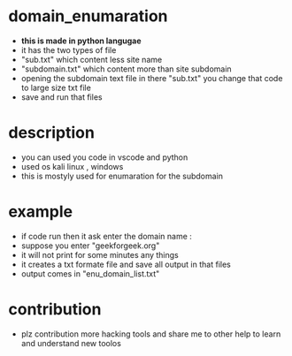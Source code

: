 # domain_enumaration
  - **this is made in python langugae**
  - it has the two types of file 
  - "sub.txt" which content less site name 
  - "subdomain.txt" which content more than  site subdomain
  -  opening the subdomain text file in there "sub.txt" you change that code to large size txt file 
  -  save and run that files
# description
 - you can used you code in vscode and python 
 - used os kali linux , windows
 - this is mostyly used for enumaration for the subdomain

# example
- if code run then it ask enter the domain name :
- suppose you enter "geekforgeek.org"
- it will not print for some minutes any things 
- it creates a txt formate file and save all output in that files 
- output comes in "enu_domain_list.txt" 

# contribution
- plz contribution more hacking tools and share me to other help to learn and understand new toolos
